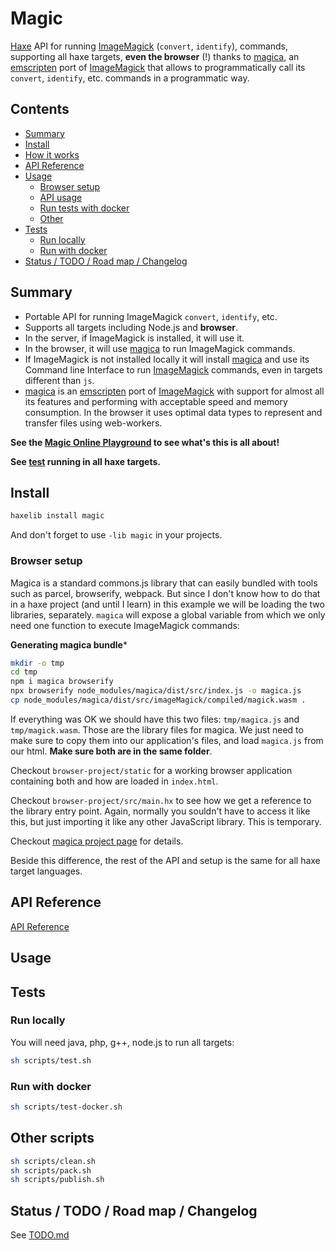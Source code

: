 # Magic

[Haxe](https://haxe.org) API for running [ImageMagick](https://github.com/ImageMagick/ImageMagick) (`convert`, `identify`), commands, supporting all haxe targets, **even the browser** (!) thanks to [magica](https://cancerberosgx.github.io/magica/), an [emscripten](https://emscripten.org/) port of [ImageMagick](https://github.com/ImageMagick/ImageMagick) that allows to programmatically call its `convert`, `identify`, etc. commands in a programmatic way.

## Contents

<!-- toc -->

- [Summary](#summary)
- [Install](#install)
- [How it works](#how-it-works)
- [API Reference](#api-reference)
- [Usage](#usage)
  * [Browser setup](#browser-setup)
  * [API usage](#api-usage)
  * [Run tests with docker](#run-tests-with-docker)
  * [Other](#other)
- [Tests](#tests)
  * [Run locally](#run-locally)
  * [Run with docker](#run-with-docker)
- [Status / TODO / Road map / Changelog](#status--todo--road-map--changelog)

<!-- tocstop -->

## Summary 

 * Portable API for running ImageMagick `convert`, `identify`, etc.
 * Supports all targets including Node.js and **browser**.
 * In the server, if ImageMagick is installed, it will use it. 
 * In the browser, it will use [magica](https://cancerberosgx.github.io/magica/) to run ImageMagick commands. 
 * If ImageMagick is not installed locally it will install [magica](https://cancerberosgx.github.io/magica/) and use its Command line Interface to run [ImageMagick](https://github.com/ImageMagick/ImageMagick) commands, even in targets different than `js`.
 * [magica](https://cancerberosgx.github.io/magica/) is an [emscripten](https://emscripten.org/) port of [ImageMagick](https://github.com/ImageMagick/ImageMagick) with support for almost all its features and performing with acceptable speed and memory consumption. In the browser it uses optimal data types to represent and transfer files using web-workers.

**See the [Magic Online Playground](https://cancerberosgx.github.io/magic/playground/index.html) to see what's this is all about!**

**See [test](test) running in all haxe targets.**

## Install

```sh
haxelib install magic
```

And don't forget to use `-lib magic` in your projects.

<!-- ## How it works
 
 * Users access ImageMagick by calling commands like `convert`, `identify`, etc.
 * When running on the server (cpp, java, neko, Node.js, etc) it will first try to execute native ImageMagick commands using `sys.io.Process`
 * If the command is not found (imagemagick is not installed in the local system) it will try to execute magica command line tool using node.js (more below)
 * is node.js is installed and imagemagick is not, the first time is executed, it will install magica (npm install magica) if its not. 
   * It will install it in an independent folder like $HOME/.magic/node_modules/magica or the same haxe lib folder.
 * Then and in the future it will run magica with node.js from that folder. 
 * If none imagemagick nor node.js are installed it gives up
 * The verification to see if native image magick is available will be performed on each startup
 * the verification to see if magica is installed will be performed on each startup. -->

<!-- ## Usage -->

### Browser setup

Magica is a standard commons.js library that can easily bundled with tools such as parcel, browserify, webpack. But since I don't know how to do that in a haxe project (and until I learn) in this example we will be loading the two libraries, separately. `magica` will expose a global variable from which we only need one function to execute ImageMagick commands:

**Generating magica bundle***

```sh
mkdir -o tmp
cd tmp
npm i magica browserify
npx browserify node_modules/magica/dist/src/index.js -o magica.js
cp node_modules/magica/dist/src/imageMagick/compiled/magick.wasm .
```

If everything was OK we should have this two files: `tmp/magica.js` and `tmp/magick.wasm`. Those are the library files for magica. We just need to make sure to copy them into our application's files, and load `magica.js` from our html. **Make sure both are in the same folder**. 

Checkout `browser-project/static` for a working browser application containing both and how are loaded in `index.html`. 

Checkout `browser-project/src/main.hx` to see how we get a reference to the library entry point. Again, normally you souldn't have to access it like this, but just importing it like any other JavaScript library. This is temporary.

Checkout [magica project page](https://github.com/cancerberoSgx/magica) for details.

Beside this difference, the rest of the API and setup is the same for all haxe target languages. 


## API Reference

[API Reference](https://cancerberosgx.github.io/magic/index.html)


## Usage

<!-- ### API usage -->

<!-- ```haxe
import magic.*;
var c:Magic.MagicCallOptions = {
  command: ['convert', 'rose:', '-scale', '50%', '-rotate', '33', 'output.gif'],
  files: []
};
Magic.call(c).then(result -> {
  if(result.code!=0){
    trace('Error!', result.stderr);
  }else {
    Magic.call({
      commands: 'identify'
    })
    // in thw server a new file output.gif should be generated

  }
  Assert.same(result.code, 0);
    Assert.isTrue(IOUtil.fileExists('tmp/tmpconvertNoInput.gif'));
    ImageUtil.identical(File.fromFile('tmp/tmpconvertNoInput.gif', true), File.fromFile('test/assets/expects/convertNoInput.gif', true)).then(result->{
  Assert.isTrue(true);

    async.done();
    });
  });
//TODO -->
<!-- ``` -->

## Tests

### Run locally

You will need java, php, g++, node.js to run all targets:

```sh
sh scripts/test.sh
```

### Run with docker

```sh
sh scripts/test-docker.sh
```

## Other scripts

```sh
sh scripts/clean.sh
sh scripts/pack.sh
sh scripts/publish.sh
```


## Status / TODO / Road map / Changelog

See [TODO.md](TODO.md)
